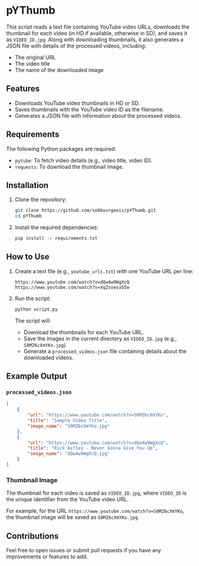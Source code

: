 # pYThumb

This script reads a text file containing YouTube video URLs, downloads the thumbnail for each video (in HD if available, otherwise in SD), and saves it as `VIDEO_ID.jpg`. Along with downloading thumbnails, it also generates a JSON file with details of the processed videos, including:
- The original URL
- The video title
- The name of the downloaded image

## Features
- Downloads YouTube video thumbnails in HD or SD.
- Saves thumbnails with the YouTube video ID as the filename.
- Generates a JSON file with information about the processed videos.

## Requirements

The following Python packages are required:
- `pytube`: To fetch video details (e.g., video title, video ID).
- `requests`: To download the thumbnail image.

## Installation

1. Clone the repository:
   ```bash
   git clone https://github.com/sebbourgeois/pYThumb.git
   cd pYThumb
   ```

2. Install the required dependencies:
   ```bash
   pip install -r requirements.txt
   ```

## How to Use

1. Create a text file (e.g., `youtube_urls.txt`) with one YouTube URL per line:
   ```
   https://www.youtube.com/watch?v=dQw4w9WgXcQ
   https://www.youtube.com/watch?v=XqZsoesa55w
   ```

2. Run the script:
   ```bash
   python script.py
   ```

   The script will:
   - Download the thumbnails for each YouTube URL.
   - Save the images in the current directory as `VIDEO_ID.jpg` (e.g., `S0MZ6cXmYKo.jpg`).
   - Generate a `processed_videos.json` file containing details about the downloaded videos.

## Example Output

### `processed_videos.json`
```json
[
    {
        "url": "https://www.youtube.com/watch?v=S0MZ6cXmYKo",
        "title": "Sample Video Title",
        "image_name": "S0MZ6cXmYKo.jpg"
    },
    {
        "url": "https://www.youtube.com/watch?v=dQw4w9WgXcQ",
        "title": "Rick Astley - Never Gonna Give You Up",
        "image_name": "dQw4w9WgXcQ.jpg"
    }
]
```

### Thumbnail Image
The thumbnail for each video is saved as `VIDEO_ID.jpg`, where `VIDEO_ID` is the unique identifier from the YouTube video URL.

For example, for the URL `https://www.youtube.com/watch?v=S0MZ6cXmYKo`, the thumbnail image will be saved as `S0MZ6cXmYKo.jpg`.

## Contributions

Feel free to open issues or submit pull requests if you have any improvements or features to add.
